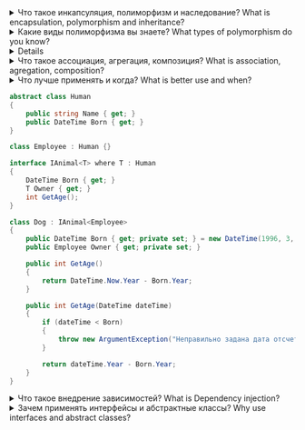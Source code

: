 <details>
<summary>Что такое инкапсуляция, полиморфизм и наследование? What is encapsulation, polymorphism and inheritance?</summary>
<br>
Инкапсуляция - это механизм, который объединяет данные и код, манипулирующий зтими данными, а также защищает и то, и другое от внешнего вмешательства или неправильного использования.
<br>
Полиморфизм - это свойство, которое позволяет одно и то же имя использовать для решения двух или более схожих, но технически разных задач.
<br>
Наследование - это процесс, посредством которого один объект может приобретать свойства другого.
</details>


<details>
<summary>Какие виды полиморфизма вы знаете?
What types of polymorphism do you know?</summary>
<br>
Ad-hoc-полиморфизм(перегрузки)
<br>
Параметрический полиморфизм (обобщения)
<br>
Полиморфизм подтипов (наследование)
</details>


<details>Что такое полиморфизм подтипов? What is polymorphism subtypes?</summary>
```
Полиморфизм подтипов (полиморфизм) — свойство системы, позволяющее использовать объекты с одинаковым интерфейсом без информации о типе и внутренней структуре объекта.
```
</details>


<details>
<summary>Что такое ассоциация, агрегация, композиция?
What is association, agregation, composition?</summary>
```
Ассоциация - это отношение, при котором объекты одного типа неким образом связаны с объектами другого типа. Например, объект одного типа содержит или использует объект другого типа. Например, игрок играет в определенной команде.
<br>
Композиция определяет отношение HAS A, то есть отношение "имеет". Например, в класс автомобиля содержит объект класса электрического двигателя, при этом класс автомобиля создает объект двигателя.
<br>
От композиции следует отличать агрегацию. Она также предполагает отношение HAS A, но реализуется она иначе(через внедрение  зависимести).
```
</details>


<details>
<summary>Что лучше применять и когда?
What is better use and when?
</summary>
<br>
Агрегацию, всегда, за исключением ,базовых и ненаследуемых типов.
</details>

```C#
abstract class Human
{
    public string Name { get; }
    public DateTime Born { get; }
}

class Employee : Human {}

interface IAnimal<T> where T : Human
{
    DateTime Born { get; }
    T Owner { get; }
    int GetAge();
}

class Dog : IAnimal<Employee>
{
    public DateTime Born { get; private set; } = new DateTime(1996, 3, 24);
    public Employee Owner { get; private set; }

    public int GetAge()
    {
        return DateTime.Now.Year - Born.Year;
    }

    public int GetAge(DateTime dateTime)
    {
        if (dateTime < Born)
        {
            throw new ArgumentException("Неправильно задана дата отсчета");
        }

        return dateTime.Year - Born.Year;
    }
}
```

<details>
<summary>Что такое внедрение зависимостей?
What is Dependency injection?</summary>
```
Внедрение зависимости — процесс предоставления внешней зависимости программному компоненту. Является специфичной формой «инверсии управления» (англ. Inversion of control, IoC), 
когда она применяется к управлению зависимостями.
<br>
В полном соответствии с принципом единственной обязанности объект отдаёт заботу о построении требуемых ему зависимостей внешнему, специально предназначенному для этого общему механизму.
```
</details>

<details>
<summary>Зачем применять интерфейсы и абстрактные классы?
Why use interfaces and abstract classes?</summary>
```
Что бы внедрять их как зависимости и вместо них подставлять любой из подтипов, что обеспечивает переиспользуемость класса для любого из этих подтипов.
```
</details>
